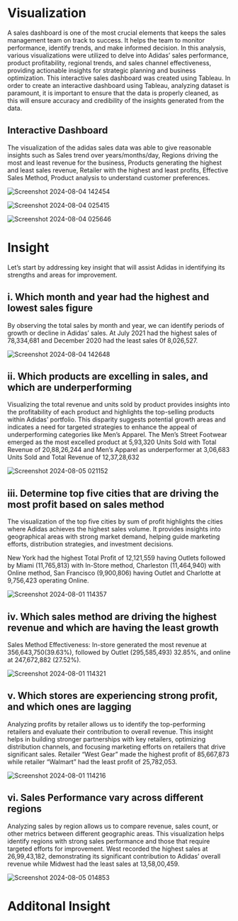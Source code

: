 # Visualization #
A sales dashboard is one of the most crucial elements that keeps the sales management team on track to success. It helps the team to monitor performance, identify trends, and make informed decision.
In this analysis, various visualizations were utilized to delve into Adidas’ sales performance, product profitability, regional trends, and sales channel effectiveness, providing actionable insights for strategic planning and business optimization. This interactive sales dashboard was created using Tableau.
In order to create an interactive dashboard using Tableau, analyzing dataset is paramount, it is important to ensure that the data is properly cleaned, as this will ensure accuracy and credibility of the insights generated from the data.

## Interactive Dashboard ##
The visualization of the adidas sales data was able to give reasonable insights such as Sales trend over years/months/day, Regions driving the most and least revenue for the business, Products generating the highest and least sales revenue, Retailer with the highest and least profits, Effective Sales Method, Product analysis to understand customer preferences.

![Screenshot 2024-08-04 142454](https://github.com/user-attachments/assets/83c4262b-8f45-4d65-b08f-9c6a1608b973)

![Screenshot 2024-08-04 025415](https://github.com/user-attachments/assets/bfd96d0d-d1df-41c8-81f5-04559fdf3fb3)

![Screenshot 2024-08-04 025646](https://github.com/user-attachments/assets/01b5524c-e127-462c-b056-e0b81368a7f1)

# Insight #
Let’s start by addressing key insight that will assist Adidas in identifying its strengths and areas for improvement.

## i. Which month and year had the highest and lowest sales figure  ##
By observing the total sales by month and year, we can identify periods of growth or decline in Adidas’ sales.
At July 2021 had the highest sales of 78,334,681 and December 2020 had the least sales 0f 8,026,527.

![Screenshot 2024-08-04 142648](https://github.com/user-attachments/assets/2a8db919-c5e3-4e48-9b91-6a2cef470a69)

## ii. Which products are excelling in sales, and which are underperforming  ##
Visualizing the total revenue and units sold by product provides insights into the profitability of each product and highlights the top-selling products within Adidas’ portfolio. This disparity suggests potential growth areas and indicates a need for targeted strategies to enhance the appeal of underperforming categories like Men’s Apparel.
The Men’s Street Footwear emerged as the most excelled product at 5,93,320 Units Sold with Total Revenue of 20,88,26,244 and Men’s Apparel as underperformer at 3,06,683 Units Sold and Total Revenue of 12,37,28,632

![Screenshot 2024-08-05 021152](https://github.com/user-attachments/assets/ed2388a9-c334-462f-adfb-3563df5f6a93)


## iii. Determine top five cities that are driving the most profit based on sales method  ##
The visualization of the top five cities by sum of profit highlights the cities where Adidas achieves the highest sales volume. It provides insights into geographical areas with strong market demand, helping guide marketing efforts, distribution strategies, and investment decisions.

New York had the highest Total Profit of 12,121,559 having Outlets followed by Miami (11,765,813) with In-Store method, Charleston (11,464,940) with Online method, San Francisco (9,900,806) having Outlet and Charlotte at 9,756,423 operating Online.

![Screenshot 2024-08-01 114357](https://github.com/user-attachments/assets/6bb0d64c-3a76-4bbd-a41f-adc7139b5d35)

## iv. Which sales method are driving the highest revenue and which are having the least growth  ##
Sales Method Effectiveness: In-store generated the most revenue at 356,643,750(39.63%), followed by Outlet (295,585,493) 32.85%, and online at 247,672,882 (27.52%).

![Screenshot 2024-08-01 114321](https://github.com/user-attachments/assets/66d2ee60-33cc-48ba-ad34-34d2b600453a)

## v. Which stores are experiencing strong profit, and which ones are lagging  ##
Analyzing profits by retailer allows us to identify the top-performing retailers and evaluate their contribution to overall revenue. This insight helps in building stronger partnerships with key retailers, optimizing distribution channels, and focusing marketing efforts on retailers that drive significant sales.
Retailer “West Gear” made the highest profit of 85,667,873 while retailer “Walmart” had the least profit of 25,782,053.

![Screenshot 2024-08-01 114216](https://github.com/user-attachments/assets/0b9c2099-faa4-43da-ad13-410cdf98b0c7)

## vi. Sales Performance vary across different regions  ##
Analyzing sales by region allows us to compare revenue, sales count, or other metrics between different geographic areas. This visualization helps identify regions with strong sales performance and those that require targeted efforts for improvement.
West recorded the highest sales at 26,99,43,182, demonstrating its significant contribution to Adidas’ overall revenue while Midwest had the least sales at 13,58,00,459.

![Screenshot 2024-08-05 014853](https://github.com/user-attachments/assets/0dbb8774-83b4-4d83-946f-6b2abf821ce3)

# Additonal Insight #



